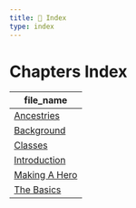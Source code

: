 ```yaml
---
title: 📑 Index
type: index
---
```


# Chapters Index

| file_name                             |
| ------------------------------------- |
| [Ancestries](../Ancestries)           |
| [Background](../Background)           |
| [Classes](../Classes)                 |
| [Introduction](../Introduction)       |
| [Making A Hero](../Making%20A%20Hero) |
| [The Basics](../The%20Basics)         |
